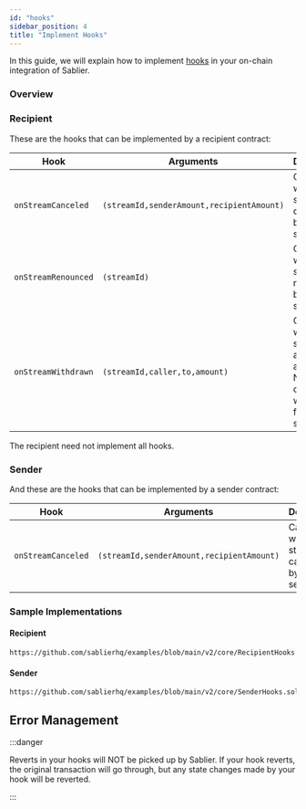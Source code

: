 ```yaml
---
id: "hooks"
sidebar_position: 4
title: "Implement Hooks"
---
```


In this guide, we will explain how to implement [hooks](/concepts/protocol/hooks) in your on-chain integration of
Sablier.

### Overview

### Recipient

These are the hooks that can be implemented by a recipient contract:

| Hook                | Arguments                                 | Description                                                                      |
| ------------------- | ----------------------------------------- | -------------------------------------------------------------------------------- |
| `onStreamCanceled`  | `(streamId,senderAmount,recipientAmount)` | Called when the stream is cancelled by the sender.                               |
| `onStreamRenounced` | `(streamId)`                              | Called when the stream is renounced by the sender.                               |
| `onStreamWithdrawn` | `(streamId,caller,to,amount)`             | Called when the sender or an an approved NFT operator withdraws from the stream. |

The recipient need not implement all hooks.

### Sender

And these are the hooks that can be implemented by a sender contract:

| Hook               | Arguments                                 | Description                                        |
| ------------------ | ----------------------------------------- | -------------------------------------------------- |
| `onStreamCanceled` | `(streamId,senderAmount,recipientAmount)` | Called when the stream is cancelled by the sender. |

### Sample Implementations

#### Recipient

```solidity reference title="Sablier Recipient Hooks"
https://github.com/sablierhq/examples/blob/main/v2/core/RecipientHooks.sol
```

#### Sender

```solidity reference title="Sablier Sender Hooks"
https://github.com/sablierhq/examples/blob/main/v2/core/SenderHooks.sol
```

## Error Management

:::danger

Reverts in your hooks will NOT be picked up by Sablier. If your hook reverts, the original transaction will go through,
but any state changes made by your hook will be reverted.

:::
